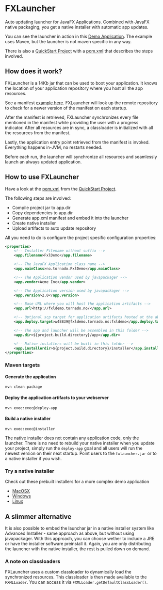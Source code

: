# FXLauncher

Auto updating launcher for JavaFX Applications. Combined with JavaFX native packaging, you get
a native installer with automatic app updates.

You can see the launcher in action in this [Demo Application](http://fxldemo.tornado.no). The
example uses Maven, but the launcher is not maven specific in any way.

There is also a [QuickStart Project](https://github.com/edvin/fxldemo) with a 
[pom.xml](https://github.com/edvin/fxldemo/blob/master/pom.xml) that describes the steps involved.
 
## How does it work?

FXLauncher is a 14Kb jar that can be used to boot your application. It knows the location
of your application repository where you host all the app resources.

See a manifest [example here](http://fxldemo.tornado.no/app.xml). FXLauncher will look up the
remote repository to check for a newer version of the manifest on each startup.
 
After the manifest is retrieved, FXLauncher synchronizes every file mentioned in the manifest while 
providing the user with a progress indicator. After all resources are in sync, a classloader is 
initialized with all the resources from the manifest.
 
Lastly, the application entry point retrieved from the manifest is invoked. Everything happens in-JVM, no restarts needed.

Before each run, the launcher will synchronize all resources and seamlessly launch an always updated application.

## How to use FXLauncher

Have a look at the [pom.xml](https://github.com/edvin/fxldemo/blob/master/pom.xml) from the [QuickStart Project](https://github.com/edvin/fxldemo).

The following steps are involved:

- Compile project jar to app.dir
- Copy dependencies to app.dir
- Generate app.xml manifest and embed it into the launcher
- Create native installer
- Upload artifacts to auto update repository

All you need to do is configure the project spesific configuration properties:

```xml
<properties>
	<!-- Installer Filename without suffix -->
	<app.filename>FxlDemo</app.filename>

	<!-- The JavaFX Application class name -->
	<app.mainClass>no.tornado.FxlDemo</app.mainClass>

	<!-- The Application vendor used by javapackager -->
	<app.vendor>Acme Inc</app.vendor>

	<!-- The Application version used by javapackager -->
	<app.version>2.0</app.version>

	<!-- Base URL where you will host the application artifacts -->
	<app.url>http://fxldemo.tornado.no/</app.url>

	<!-- Optional scp target for application artifacts hosted at the above url -->
	<app.deploy.target>w48839@fxldemo.tornado.no:fxldemo</app.deploy.target>

	<!-- The app and launcher will be assembled in this folder -->
	<app.dir>${project.build.directory}/app</app.dir>

	<!-- Native installers will be built in this folder -->
	<app.installerdir>${project.build.directory}/installer</app.installerdir>
</properties>
```

### Maven targets
 
#### Generate the application

	mvn clean package
	
#### Deploy the application artifacts to your webserver
	
	mvn exec:exec@deploy-app
	
#### Build a native installer
	
	mvn exec:exec@installer

The native installer does not contain any application code, only the launcher. There is
	no need to rebuild your native installer when you update your project, simply run the `deploy-app` goal
	and all users will run the newest version on their next startup. Point users to the `fxlauncher.jar` or
	 to a native installer if you wish.
	
### Try a native installer
	
Check out these prebuilt installers for a more complex demo application

- [MacOSX](http://fxsamples.tornado.no/CRMApplication-1.0.dmg)
- [Windows](http://fxsamples.tornado.no/CRMApplication-1.0.exe)
- [Linux](http://fxsamples.tornado.no/crmapplication-1.0.deb)

## A slimmer alternative

It is also possible to embed the launchar jar in a native installer system like Advanced Installer - same approach as above, 
but without using javapackager. With this approach, you can choose wether to include a JRE or have the installer software preinstall it.
Again, you are only distributing the launcher with the native installer, the rest is pulled down on demand.

### A note on classloaders

FXLauncher uses a custom classloader to dynamically load the synchronized resources. This classloader is 
then made available to the `FXMLLoader`. You can access it via `FXMLLoader.getDefaultClassLoader()`.
